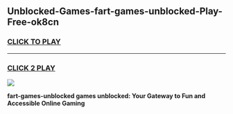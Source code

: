 
## Unblocked-Games-fart-games-unblocked-Play-Free-ok8cn
<h3>
<a href="https://premium76.site?title=fart-games-unblocked&ref=18A">CLICK TO PLAY</a></h3>
<hr>

<h3>
<a href="https://premium76.site?title=fart-games-unblocked&ref=18A">CLICK 2 PLAY</a>
  
</h3>

<a href="https://premium76.site?title=fart-games-unblocked&ref=18A"><img src="https://clearcache.store/games.png"></a>


**fart-games-unblocked games unblocked: Your Gateway to Fun and Accessible Online Gaming**
